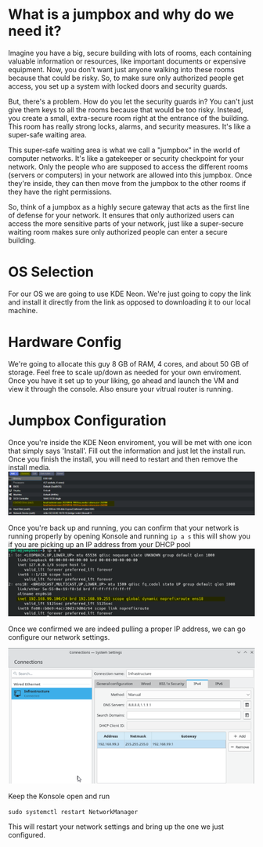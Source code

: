 # What is a jumpbox and why do we need it? 

Imagine you have a big, secure building with lots of rooms, each containing valuable information or resources, like important documents or expensive equipment. Now, you don't want just anyone walking into these rooms because that could be risky. So, to make sure only authorized people get access, you set up a system with locked doors and security guards.

But, there's a problem. How do you let the security guards in? You can't just give them keys to all the rooms because that would be too risky. Instead, you create a small, extra-secure room right at the entrance of the building. This room has really strong locks, alarms, and security measures. It's like a super-safe waiting area.

This super-safe waiting area is what we call a "jumpbox" in the world of computer networks. It's like a gatekeeper or security checkpoint for your network. Only the people who are supposed to access the different rooms (servers or computers) in your network are allowed into this jumpbox. Once they're inside, they can then move from the jumpbox to the other rooms if they have the right permissions.

So, think of a jumpbox as a highly secure gateway that acts as the first line of defense for your network. It ensures that only authorized users can access the more sensitive parts of your network, just like a super-secure waiting room makes sure only authorized people can enter a secure building.

# OS Selection

For our OS we are going to use KDE Neon. We're just going to copy the link and install it directly from the link as opposed to downloading it to our local machine. 

# Hardware Config 

We're going to allocate this guy 8 GB of RAM, 4 cores, and about 50 GB of storage. Feel free to scale up/down as needed for your own enviroment. Once you have it set up to your liking, go ahead and launch the VM and view it through the console. Also ensure your vitrual router is running.

# Jumpbox Configuration

Once you're inside the KDE Neon enviroment, you will be met with one icon that simply says 'Install'. Fill out the information and just let the install run. Once you finish the install, you will need to restart and then remove the install media.
![Alt text](image.png)


Once you're back up and running, you can confirm that your network is running properly by opening Konsole and running `ip a s` this will show you if you are picking up an IP address from your DHCP pool
![Alt text](image-1.png)

Once we confirmed we are indeed pulling a proper IP address, we can go configure our network settings.

![Alt text](image-2.png)

Keep the Konsole open and run 

`sudo systemctl restart NetworkManager` 

This will restart your network settings and bring up the one we just configured. 